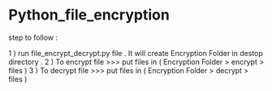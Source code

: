 # Python_file_encryption

step to follow :

1 ) run  file_encrypt_decrypt.py file . It will create Encryption Folder in destop directory .
2 ) To encrypt file >>> put files in ( Encryption Folder > encrypt > files ) 
3 ) To decrypt file >>> put files in ( Encryption Folder > decrypt > files ) 
